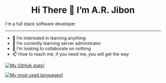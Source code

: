 <h1 style='text-align: center'>Hi There 👋 I’m A.R. Jibon</h1>

I'm a full stack software developer

---

- 👀 I’m interested in learning anything
- 🌱 I’m currently learning server adminstrator
- 💞️ I’m looking to collaborate on nothing
- 📫 How to reach me, if you need me, you will get the way

[![My GitHub stats](https://github-readme-stats.vercel.app/api?username=jibon0070)](https://github.com/jibon0070/github-readme-stats)]

[![My most used languages](https://github-readme-stats.vercel.app/api/top-langs?username=jibon0070)](https://github.com/jibon0070/github-readme-stats)]




<!---
jibon0070/jibon0070 is a ✨ special ✨ repository because its `README.md` (this file) appears on your GitHub profile.
You can click the Preview link to take a look at your changes.
--->
